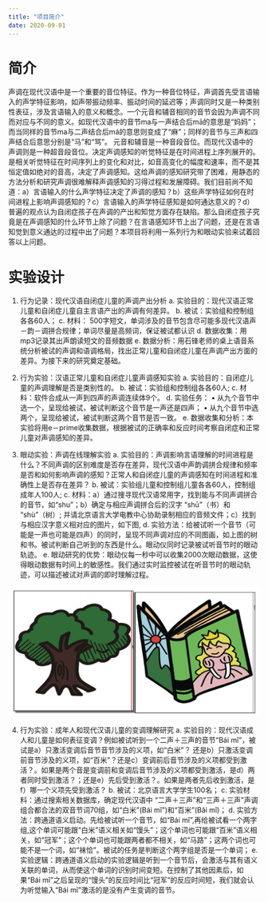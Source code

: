 ```yaml
---
title: "项目简介"
date: 2020-09-01
---
```


#  简介

声调在现代汉语中是一个重要的音位特征。作为一种音位特征，声调首先受言语输入的声学特征影响，如声带振动频率、振动时间的延迟等；声调同时又是一种类别性表征，涉及言语输入的意义和概念。一个元音和辅音相同的音节会因为声调不同而对应与不同的意义。如现代汉语中的音节ma与一声结合后mā的意思是“妈妈”；而当同样的音节ma与二声结合后má的意思则变成了“麻”；同样的音节与三声和四声结合后意思分别是“马”和“骂”。
元音和辅音是一种音段音位。而现代汉语中的声调则是一种超音段音位。决定声调感知的听觉特征是在时间进程上序列展开的。是相关听觉特征在时间序列上的变化和对比，如音高变化的幅度和速率，而不是其恒定值如绝对的音高，决定了声调感知。这给声调的感知研究带了困难，用静态的方法分析和研究声调很难解释声调感知的习得过程和发展障碍。我们目前尚不知道：a）言语输入的什么声学特征决定了声调的感知？b）这些声学特征如何在时间进程上影响声调感知的？c）言语输入的声学特征感知是如何通达意义的？d）普遍的观点认为自闭症孩子在声调的产出和知觉方面存在缺陷。那么自闭症孩子究竟是在声调感知的什么环节上除了问题？在言语感知环节上出了问题，还是在言语知觉到意义通达的过程中出了问题？本项目将利用一系列行为和眼动实验来试着回答以上问题。

# 实验设计

1.	行为记录：现代汉语自闭症儿童的声调产出分析
    a.	实验目的：现代汉语正常儿童和自闭症儿童自主言语产出的声调有何差异。
    b.	被试：实验组和控制组各各60人；
    c.	材料： 500字短文，单词涉及的音节包含尽可能多现代汉语声－韵－调拼合规律；单词尽量是高频词，保证被试都认识
    d.	数据收集：用mp3记录其出声朗读短文的音频数据
    e.	数据分析：用石锋老师的桌上语音系统分析被试的声调和语调格局，找出正常儿童和自闭症儿童在声调产出方面的差异。为接下来的研究奠定基础。

2.	行为实验：汉语正常儿童和自闭症儿童声调感知实验
    a.	实验目的：自闭症儿童的声调理解是否是类别性的。
    b.	被试：实验组和控制组各各60人;
    c.	材料：软件合成从一声到四声的声调连续体9个。
    d.	实验任务：
    •	从九个音节中选一个，呈现给被试，被试判断这个音节是一声还是四声；
    •	从九个音节中选两个，呈现给被试，被试判断这两个音节是否一致。
    e.	数据收集和分析：本实验将用e－prime收集数据，根据被试的正确率和反应时间考察自闭症和正常儿童对声调感知的差异。

3.	眼动实验：声调在线理解实验
    a.	实验目的：声调影响言语理解的时间进程是什么？不同声调的区别难度是否存在差异，现代汉语中声韵调拼合规律和频率是否和如何影响声调的感知？正常人和自闭症儿童的声调感知在时间进程和准确性上是否存在差异？
    b.	被试：实验组儿童和控制组儿童各各60人，控制组成年人100人;
    c.	材料：a）通过搜寻现代汉语常用字，找到能与不同声调拼合的音节，如“shu”；b）确定与相应声调拼合后的汉字 “shū”（书）和 “shù”（树）; 并请北京语言大学电教中心协助录制相应的音频文件；c）找到与相应汉字意义相对应的图片，如下图,
    d.	实验方法：给被试听一个音节（可能是一声也可能是四声）的同时，呈现不同声调对应的不同图画，如上图的树和书。被试判断自己听到的东西是什么。眼动仪同时记录被试听音节时的眼动轨迹。
    e.	眼动研究的优势：眼动仪每一秒中可以收集2000次眼动数据，这使得眼动数据有时间上的敏感性。我们通过实时监控被试在听音节时的眼动轨迹，可以描述被试对声调的即时理解过程。

![](Tone_Example.png)

4.	行为实验：成年人和现代汉语儿童的变调理解研究
    a.	实验目的：现代汉语成人和儿童是如何表征变调？例如被试听到一个二声＋三声的音节“Bái mǐ”，被试是a）只激活变调后音节音节涉及的义项，如“白米”？ 还是b）只激活变调前音节涉及的义项，如“百米”？还是c）变调前后音节涉及的义项都受到激活？。如果是两个音是变调前和变调后音节涉及的义项都受到激活，是d）两者同时受到激活？；还是e）先后受到激活？。如果是两者先后收到激活，是f）哪一个义项先受到激活？
    b.	被试：北京语言大学学生100名；
    c.	实验材料：通过搜索相关数据库，确定现代汉语中 “二声＋三声”和“三声＋三声”声调组合都合法的双音节词70组，如“白米”(Bái mǐ”)和“百米”(Bǎi mǐ)；
    d.	实验方法：跨通道语义启动。先给被试听一个音节，如“Bái mǐ”,再给被试看一个两字组,这个单词可能跟“白米”语义相关如“馒头”；这个单词也可能跟“百米”语义相关，如“冠军”；这个个单词也可能跟两者都不相关，如“马路”；这两个词也可能不是一个词，如“袜恰”。被试的任务是判断这个两字组是否是一个单词；
    e.	实验逻辑：跨通道语义启动的实验逻辑是听到一个音节后，会激活与其有语义关联的单词，从而使这个单词的识别时间变短。在控制了其他因素后，如果“Bái mǐ”之后呈现的“馒头”的反应时间比“冠军”的反应时间短，我们就会认为听觉输入“Bái mǐ”激活的是没有产生变调的音节。
